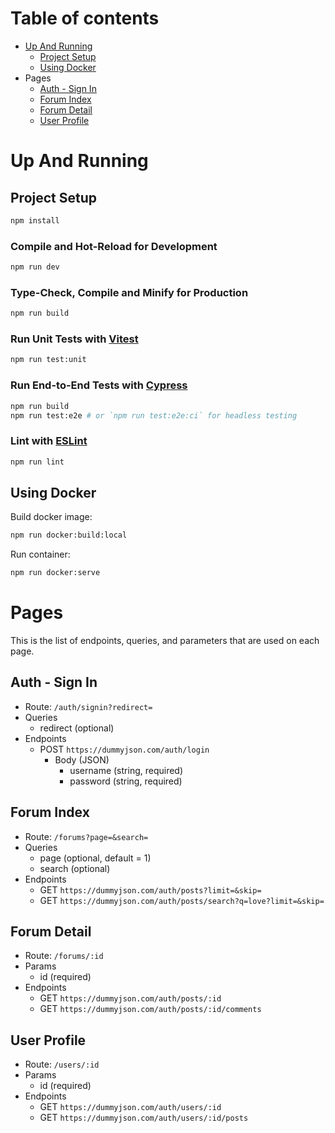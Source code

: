 # Table of contents
- [Up And Running](#Up-And-Running)
    * [Project Setup](##Project-Setup)
    * [Using Docker](##Using-Docker)
- Pages
    * [Auth - Sign In](##Auth%20-%20Sign%20In)
    * [Forum Index](##Forum-Index)
    * [Forum Detail](##Forum-Detail)
    * [User Profile](##User-Profile)

# Up And Running

## Project Setup

```sh
npm install
```

### Compile and Hot-Reload for Development

```sh
npm run dev
```

### Type-Check, Compile and Minify for Production

```sh
npm run build
```

### Run Unit Tests with [Vitest](https://vitest.dev/)

```sh
npm run test:unit
```

### Run End-to-End Tests with [Cypress](https://www.cypress.io/)

```sh
npm run build
npm run test:e2e # or `npm run test:e2e:ci` for headless testing
```

### Lint with [ESLint](https://eslint.org/)

```sh
npm run lint
```

## Using Docker

Build docker image:
```sh
npm run docker:build:local
```

Run container:
```sh
npm run docker:serve
```

# Pages

This is the list of endpoints, queries, and parameters that are used on each page.

## Auth - Sign In

- Route: `/auth/signin?redirect=`
- Queries
    - redirect (optional)
- Endpoints
    - POST `https://dummyjson.com/auth/login`
        - Body (JSON)
            - username (string, required)
            - password (string, required)

## Forum Index

- Route: `/forums?page=&search=`
- Queries
    - page (optional, default = 1)
    - search (optional)
- Endpoints
    - GET `https://dummyjson.com/auth/posts?limit=&skip=`
    - GET `https://dummyjson.com/auth/posts/search?q=love?limit=&skip=`

## Forum Detail

- Route: `/forums/:id`
- Params
    - id (required)
- Endpoints
    - GET `https://dummyjson.com/auth/posts/:id`
    - GET `https://dummyjson.com/auth/posts/:id/comments`

## User Profile

- Route: `/users/:id`
- Params
    - id (required)
- Endpoints
    - GET `https://dummyjson.com/auth/users/:id`
    - GET `https://dummyjson.com/auth/users/:id/posts`
